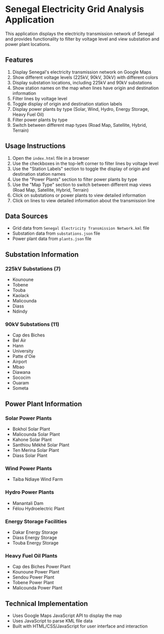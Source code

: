 # Senegal Electricity Grid Analysis Application

This application displays the electricity transmission network of Senegal and provides functionality to filter by voltage level and view substation and power plant locations.

## Features

1. Display Senegal's electricity transmission network on Google Maps
2. Show different voltage levels (225kV, 90kV, 30kV) with different colors
3. Display substation locations, including 225kV and 90kV substations
4. Show station names on the map when lines have origin and destination information
5. Filter lines by voltage level
6. Toggle display of origin and destination station labels
7. Display power plants by type (Solar, Wind, Hydro, Energy Storage, Heavy Fuel Oil)
8. Filter power plants by type
9. Switch between different map types (Road Map, Satellite, Hybrid, Terrain)

## Usage Instructions

1. Open the `index.html` file in a browser
2. Use the checkboxes in the top-left corner to filter lines by voltage level
3. Use the "Station Labels" section to toggle the display of origin and destination station names
4. Use the "Power Plants" section to filter power plants by type
5. Use the "Map Type" section to switch between different map views (Road Map, Satellite, Hybrid, Terrain)
6. Click on substations or power plants to view detailed information
7. Click on lines to view detailed information about the transmission line

## Data Sources

- Grid data from `Senegal Electricity Transmission Network.kml` file
- Substation data from `substations.json` file
- Power plant data from `plants.json` file

## Substation Information

### 225kV Substations (7)
- Kounoune
- Tobene
- Touba
- Kaolack
- Malicounda
- Diass
- Ndindy

### 90kV Substations (11)
- Cap des Biches
- Bel Air
- Hann
- University
- Patte d'Oie
- Airport
- Mbao
- Diawana
- Sococim
- Ouaram
- Someta

## Power Plant Information

### Solar Power Plants
- Bokhol Solar Plant
- Malicounda Solar Plant
- Kahone Solar Plant
- Santhiou Mékhé Solar Plant
- Ten Merina Solar Plant
- Diass Solar Plant

### Wind Power Plants
- Taiba Ndiaye Wind Farm

### Hydro Power Plants
- Manantali Dam
- Félou Hydroelectric Plant

### Energy Storage Facilities
- Dakar Energy Storage
- Diass Energy Storage
- Touba Energy Storage

### Heavy Fuel Oil Plants
- Cap des Biches Power Plant
- Kounoune Power Plant
- Sendou Power Plant
- Tobene Power Plant
- Malicounda Power Plant

## Technical Implementation

- Uses Google Maps JavaScript API to display the map
- Uses JavaScript to parse KML file data
- Built with HTML/CSS/JavaScript for user interface and interaction 